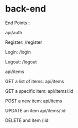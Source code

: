 # back-end

End Points :

api/auth

Register:
/register

Login:
/login

Logout:
/logout

api/items


GET a list of items:
api/items

GET a specific item:
api/items/:id


POST a new item:
api/items

UPDATE an item
api/items/:id

DELETE and item
/:id
